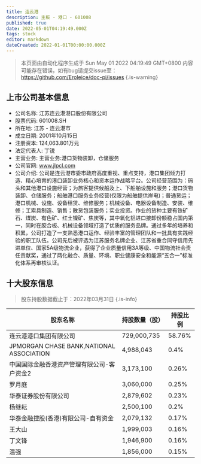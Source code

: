 ```yaml
---
title: 连云港
description: 主板 - 港口 - 601008
published: true
date: 2022-05-01T04:19:49.000Z
tags: stock
editor: markdown
dateCreated: 2022-01-01T00:00:00.000Z
---
```


> 本页面由自动化程序生成于 Sun May 01 2022 04:19:49 GMT+0800
> 内容可能存在错误，如有bug请提交issue至：https://github.com/Eroleice/doc-pi/issues
{.is-warning}

## 上市公司基本信息
- 公司名称: 江苏连云港港口股份有限公司
- 股票代码: 601008.SH
- 所在地: 江苏 - 连云港市
- 成立日期: 2001年10月15日
- 注册资本: 124,063.801万元
- 法定代表人: 丁锐
- 主营业务: 主营业务:港口货物装卸，仓储服务
- 公司官网: www.jlpcl.com
- 公司介绍: 公司是连云港市委市政府高度重视、重点支持，港口集团倾力打造、精心培育的港口装卸业务核心和资本运作战略平台。公司经营范围为：码头和其他港口设施经营；为旅客提供候船及上、下船舶设施和服务；港口货物装卸、仓储服务；船舶港口服务业务经营(仅限为船舶提供岸电)；普通货运；港口机械、设施、设备租赁、维修服务；机械设备、电器设备制造、安装、维修；工索具制造、销售；散货包装服务；实业投资。作业的货种主要有铁矿石、煤炭、有色矿、红土镍矿、焦炭等，其中氧化铝进口接卸份额稳占国内第一，同时在胶合板、机械设备领域打造了优质的服务品牌。通过多年的培养和积累，公司打造了一支熟悉港口运作、经验丰富的管理团队和一批具有实践经验的职工队伍。公司先后被评选为江苏服务名牌企业、江苏省重合同守信用先进单位、国家5A级物流企业，获得了企业质量信用3A等级、中国物流社会责任贡献奖，通过了两化融合、质量、环境、职业健康安全和能源“五合一”标准化体系再审核认证。


## 十大股东信息
> 股东持股数据截止于：2022年03月31日
{.is-info}

| 股东名称 | 持股数量（股） | 持股比例 |
| --- | --- | --- |
| 连云港港口集团有限公司 | 729,000,735 | 58.76% |
| JPMORGAN CHASE BANK,NATIONAL ASSOCIATION | 4,988,043 | 0.4% |
| 中国国际金融香港资产管理有限公司-客户资金2 | 3,173,100 | 0.26% |
| 罗月庭 | 3,060,000 | 0.25% |
| 华泰证券股份有限公司 | 2,879,602 | 0.23% |
| 杨继耘 | 2,500,100 | 0.2% |
| 华泰金融控股(香港)有限公司-自有资金 | 2,079,132 | 0.17% |
| 王大山 | 1,999,003 | 0.16% |
| 丁文锋 | 1,946,900 | 0.16% |
| 温强 | 1,856,000 | 0.15% |




